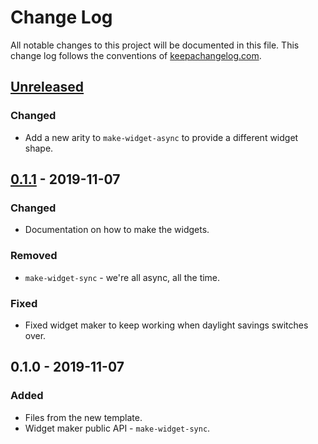 # Change Log
All notable changes to this project will be documented in this file. This change log follows the conventions of [keepachangelog.com](http://keepachangelog.com/).

## [Unreleased]
### Changed
- Add a new arity to `make-widget-async` to provide a different widget shape.

## [0.1.1] - 2019-11-07
### Changed
- Documentation on how to make the widgets.

### Removed
- `make-widget-sync` - we're all async, all the time.

### Fixed
- Fixed widget maker to keep working when daylight savings switches over.

## 0.1.0 - 2019-11-07
### Added
- Files from the new template.
- Widget maker public API - `make-widget-sync`.

[Unreleased]: https://github.com/your-name/coffee-roulette/compare/0.1.1...HEAD
[0.1.1]: https://github.com/your-name/coffee-roulette/compare/0.1.0...0.1.1
